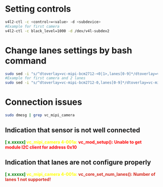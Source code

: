 # Setting controls

```bash
v4l2-ctl -c <control>=<value> -d <subdevice>
#Example for first camera
v4l2-ctl -c black_level=1000 -d /dev/v4l-subdev2
```

# Change lanes settings by bash command

```bash
sudo sed -i "s/^dtoverlay=vc-mipi-bcm2712-<0|1>,lanes[0-9]*/dtoverlay=vc-mipi-bcm2712-<0|1>,lanes<1|2|4>/" "/boot/firmware/config_vc-mipi-driver-bcm2712.txt"
#Example for first camera and 2 lanes
sudo sed -i "s/^dtoverlay=vc-mipi-bcm2712-0,lanes[0-9]*/dtoverlay=vc-mipi-bcm2712-0,lanes2/" "/boot/firmware/config_vc-mipi-driver-bcm2712.txt"
```
# Connection issues

```bash
sudo dmesg | grep vc_mipi_camera
```
## Indication that sensor is not well connected

<b><span style="color:green">[    x.xxxxx]</span> <span style="color:yellow">vc_mipi_camera 4-001a: </span><span style="color:red">
vc_mod_setup(): Unable to get module I2C client for address 0x10</span></b>

## Indication that lanes are not configure properly

<b><span style="color:green">[    x.xxxxx]</span><span style="color:yellow"> vc_mipi_camera 4-001a: </span><span style="color:#d6281c">
 vc_core_set_num_lanes(): Number of lanes 1 not supported!</span><b>
